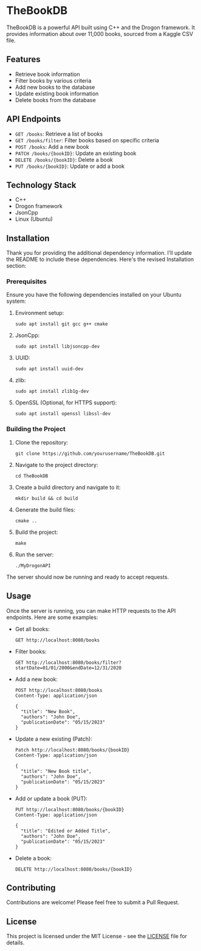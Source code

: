 # TheBookDB

TheBookDB is a powerful API built using C++ and the Drogon framework. It provides information about over 11,000 books, sourced from a Kaggle CSV file.

## Features

- Retrieve book information
- Filter books by various criteria
- Add new books to the database
- Update existing book information
- Delete books from the database

## API Endpoints

- `GET /books`: Retrieve a list of books
- `GET /books/filter`: Filter books based on specific criteria
- `POST /books`: Add a new book
- `PATCH /books/{bookID}`: Update an existing book
- `DELETE /books/{bookID}`: Delete a book
- `PUT /books/{bookID}`: Update or add a book

## Technology Stack

- C++
- Drogon framework
- JsonCpp
- Linux (Ubuntu)

## Installation

Thank you for providing the additional dependency information. I'll update the README to include these dependencies. Here's the revised Installation section:

### Prerequisites

Ensure you have the following dependencies installed on your Ubuntu system:

1. Environment setup:

   ```
   sudo apt install git gcc g++ cmake
   ```

2. JsonCpp:

   ```
   sudo apt install libjsoncpp-dev
   ```

3. UUID:

   ```
   sudo apt install uuid-dev
   ```

4. zlib:

   ```
   sudo apt install zlib1g-dev
   ```

5. OpenSSL (Optional, for HTTPS support):

   ```
   sudo apt install openssl libssl-dev
   ```

### Building the Project

1. Clone the repository:

   ```
   git clone https://github.com/yourusername/TheBookDB.git
   ```

2. Navigate to the project directory:

   ```
   cd TheBookDB
   ```

3. Create a build directory and navigate to it:

   ```
   mkdir build && cd build
   ```

4. Generate the build files:

   ```
   cmake ..
   ```

5. Build the project:

   ```
   make
   ```

6. Run the server:

   ```
   ./MyDrogonAPI
   ```

The server should now be running and ready to accept requests.

## Usage

Once the server is running, you can make HTTP requests to the API endpoints. Here are some examples:

- Get all books:

  ```
  GET http://localhost:8080/books
  ```

- Filter books:

  ```
  GET http://localhost:8080/books/filter?startDate=01/01/2000&endDate=12/31/2020
  ```

- Add a new book:

  ```
  POST http://localhost:8080/books
  Content-Type: application/json

  {
    "title": "New Book",
    "authors": "John Doe",
    "publicationDate": "05/15/2023"
  }
  ```

- Update a new existing (Patch):

  ```
  Patch http://localhost:8080/books/{bookID}
  Content-Type: application/json

  {
    "title": "New Book title",
    "authors": "John Doe",
    "publicationDate": "05/15/2023"
  }
  ```

- Add or update a book (PUT):

  ```
  PUT http://localhost:8080/books/{bookID}
  Content-Type: application/json

  {
    "title": "Edited or Added Title",
    "authors": "John Doe",
    "publicationDate": "05/15/2023"
  }
  ```

- Delete a book:

  ```
  DELETE http://localhost:8080/books/{bookID}
  ```

## Contributing

Contributions are welcome! Please feel free to submit a Pull Request.

## License

This project is licensed under the MIT License - see the [LICENSE](LICENSE) file for details.
